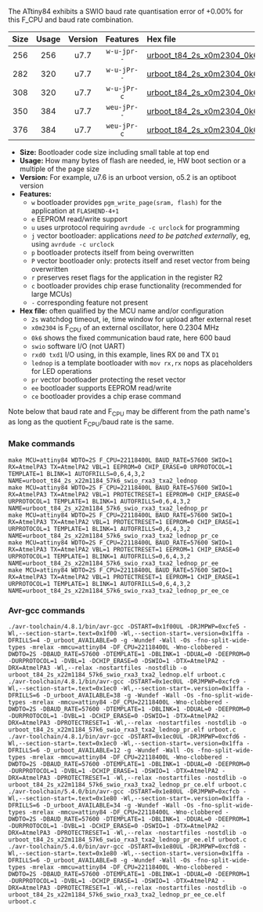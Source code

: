 The ATtiny84 exhibits a SWIO baud rate quantisation error of +0.00% for this F_CPU and baud rate combination.

|Size|Usage|Version|Features|Hex file|
|:-:|:-:|:-:|:-:|:--|
|256|256|u7.7|`w-u-jpr--`|[urboot_t84_2s_x0m2304_0k6_swio_rxa3_txa2_lednop.hex](https://raw.githubusercontent.com/stefanrueger/urboot.hex/main/u7.7/mcus/attiny84/watchdog_2_s/external_oscillator_x/%2B0m230400_hz/%2B%2B%2B0k6_baud/swio_rxa3_txa2/lednop/urboot_t84_2s_x0m2304_0k6_swio_rxa3_txa2_lednop.hex)|
|282|320|u7.7|`w-u-jPr--`|[urboot_t84_2s_x0m2304_0k6_swio_rxa3_txa2_lednop_pr.hex](https://raw.githubusercontent.com/stefanrueger/urboot.hex/main/u7.7/mcus/attiny84/watchdog_2_s/external_oscillator_x/%2B0m230400_hz/%2B%2B%2B0k6_baud/swio_rxa3_txa2/lednop/urboot_t84_2s_x0m2304_0k6_swio_rxa3_txa2_lednop_pr.hex)|
|308|320|u7.7|`w-u-jPr-c`|[urboot_t84_2s_x0m2304_0k6_swio_rxa3_txa2_lednop_pr_ce.hex](https://raw.githubusercontent.com/stefanrueger/urboot.hex/main/u7.7/mcus/attiny84/watchdog_2_s/external_oscillator_x/%2B0m230400_hz/%2B%2B%2B0k6_baud/swio_rxa3_txa2/lednop/urboot_t84_2s_x0m2304_0k6_swio_rxa3_txa2_lednop_pr_ce.hex)|
|350|384|u7.7|`weu-jPr--`|[urboot_t84_2s_x0m2304_0k6_swio_rxa3_txa2_lednop_pr_ee.hex](https://raw.githubusercontent.com/stefanrueger/urboot.hex/main/u7.7/mcus/attiny84/watchdog_2_s/external_oscillator_x/%2B0m230400_hz/%2B%2B%2B0k6_baud/swio_rxa3_txa2/lednop/urboot_t84_2s_x0m2304_0k6_swio_rxa3_txa2_lednop_pr_ee.hex)|
|376|384|u7.7|`weu-jPr-c`|[urboot_t84_2s_x0m2304_0k6_swio_rxa3_txa2_lednop_pr_ee_ce.hex](https://raw.githubusercontent.com/stefanrueger/urboot.hex/main/u7.7/mcus/attiny84/watchdog_2_s/external_oscillator_x/%2B0m230400_hz/%2B%2B%2B0k6_baud/swio_rxa3_txa2/lednop/urboot_t84_2s_x0m2304_0k6_swio_rxa3_txa2_lednop_pr_ee_ce.hex)|

- **Size:** Bootloader code size including small table at top end
- **Usage:** How many bytes of flash are needed, ie, HW boot section or a multiple of the page size
- **Version:** For example, u7.6 is an urboot version, o5.2 is an optiboot version
- **Features:**
  + `w` bootloader provides `pgm_write_page(sram, flash)` for the application at `FLASHEND-4+1`
  + `e` EEPROM read/write support
  + `u` uses urprotocol requiring `avrdude -c urclock` for programming
  + `j` vector bootloader: applications *need to be patched externally*, eg, using `avrdude -c urclock`
  + `p` bootloader protects itself from being overwritten
  + `P` vector bootloader only: protects itself and reset vector from being overwritten
  + `r` preserves reset flags for the application in the register R2
  + `c` bootloader provides chip erase functionality (recommended for large MCUs)
  + `-` corresponding feature not present
- **Hex file:** often qualified by the MCU name and/or configuration
  + `2s` watchdog timeout, ie, time window for upload after external reset
  + `x0m2304` is F<sub>CPU</sub> of an external oscillator, here 0.2304 MHz
  + `0k6` shows the fixed communication baud rate, here 600 baud
  + `swio` software I/O (not UART)
  + `rxd0 txd1` I/O using, in this example, lines RX `D0` and TX `D1`
  + `lednop` is a template bootloader with `mov rx,rx` nops as placeholders for LED operations
  + `pr` vector bootloader protecting the reset vector
  + `ee` bootloader supports EEPROM read/write
  + `ce` bootloader provides a chip erase command


Note below that baud rate and F<sub>CPU</sub> may be different from the path name's as long as the quotient F<sub>CPU</sub>/baud rate is the same.

### Make commands
```
make MCU=attiny84 WDTO=2S F_CPU=22118400L BAUD_RATE=57600 SWIO=1 RX=AtmelPA3 TX=AtmelPA2 VBL=1 EEPROM=0 CHIP_ERASE=0 URPROTOCOL=1 TEMPLATE=1 BLINK=1 AUTOFRILLS=0,6,4,3,2 NAME=urboot_t84_2s_x22m1184_57k6_swio_rxa3_txa2_lednop
make MCU=attiny84 WDTO=2S F_CPU=22118400L BAUD_RATE=57600 SWIO=1 RX=AtmelPA3 TX=AtmelPA2 VBL=1 PROTECTRESET=1 EEPROM=0 CHIP_ERASE=0 URPROTOCOL=1 TEMPLATE=1 BLINK=1 AUTOFRILLS=0,6,4,3,2 NAME=urboot_t84_2s_x22m1184_57k6_swio_rxa3_txa2_lednop_pr
make MCU=attiny84 WDTO=2S F_CPU=22118400L BAUD_RATE=57600 SWIO=1 RX=AtmelPA3 TX=AtmelPA2 VBL=1 PROTECTRESET=1 EEPROM=0 CHIP_ERASE=1 URPROTOCOL=1 TEMPLATE=1 BLINK=1 AUTOFRILLS=0,6,4,3,2 NAME=urboot_t84_2s_x22m1184_57k6_swio_rxa3_txa2_lednop_pr_ce
make MCU=attiny84 WDTO=2S F_CPU=22118400L BAUD_RATE=57600 SWIO=1 RX=AtmelPA3 TX=AtmelPA2 VBL=1 PROTECTRESET=1 EEPROM=1 CHIP_ERASE=0 URPROTOCOL=1 TEMPLATE=1 BLINK=1 AUTOFRILLS=0,6,4,3,2 NAME=urboot_t84_2s_x22m1184_57k6_swio_rxa3_txa2_lednop_pr_ee
make MCU=attiny84 WDTO=2S F_CPU=22118400L BAUD_RATE=57600 SWIO=1 RX=AtmelPA3 TX=AtmelPA2 VBL=1 PROTECTRESET=1 EEPROM=1 CHIP_ERASE=1 URPROTOCOL=1 TEMPLATE=1 BLINK=1 AUTOFRILLS=0,6,4,3,2 NAME=urboot_t84_2s_x22m1184_57k6_swio_rxa3_txa2_lednop_pr_ee_ce
```

### Avr-gcc commands
```
./avr-toolchain/4.8.1/bin/avr-gcc -DSTART=0x1f00UL -DRJMPWP=0xcfe5 -Wl,--section-start=.text=0x1f00 -Wl,--section-start=.version=0x1ffa -DFRILLS=4 -D_urboot_AVAILABLE=0 -g -Wundef -Wall -Os -fno-split-wide-types -mrelax -mmcu=attiny84 -DF_CPU=22118400L -Wno-clobbered -DWDTO=2S -DBAUD_RATE=57600 -DTEMPLATE=1 -DBLINK=1 -DDUAL=0 -DEEPROM=0 -DURPROTOCOL=1 -DVBL=1 -DCHIP_ERASE=0 -DSWIO=1 -DTX=AtmelPA2 -DRX=AtmelPA3 -Wl,--relax -nostartfiles -nostdlib -o urboot_t84_2s_x22m1184_57k6_swio_rxa3_txa2_lednop.elf urboot.c
./avr-toolchain/4.8.1/bin/avr-gcc -DSTART=0x1ec0UL -DRJMPWP=0xcfc9 -Wl,--section-start=.text=0x1ec0 -Wl,--section-start=.version=0x1ffa -DFRILLS=6 -D_urboot_AVAILABLE=38 -g -Wundef -Wall -Os -fno-split-wide-types -mrelax -mmcu=attiny84 -DF_CPU=22118400L -Wno-clobbered -DWDTO=2S -DBAUD_RATE=57600 -DTEMPLATE=1 -DBLINK=1 -DDUAL=0 -DEEPROM=0 -DURPROTOCOL=1 -DVBL=1 -DCHIP_ERASE=0 -DSWIO=1 -DTX=AtmelPA2 -DRX=AtmelPA3 -DPROTECTRESET=1 -Wl,--relax -nostartfiles -nostdlib -o urboot_t84_2s_x22m1184_57k6_swio_rxa3_txa2_lednop_pr.elf urboot.c
./avr-toolchain/4.8.1/bin/avr-gcc -DSTART=0x1ec0UL -DRJMPWP=0xcfd6 -Wl,--section-start=.text=0x1ec0 -Wl,--section-start=.version=0x1ffa -DFRILLS=6 -D_urboot_AVAILABLE=12 -g -Wundef -Wall -Os -fno-split-wide-types -mrelax -mmcu=attiny84 -DF_CPU=22118400L -Wno-clobbered -DWDTO=2S -DBAUD_RATE=57600 -DTEMPLATE=1 -DBLINK=1 -DDUAL=0 -DEEPROM=0 -DURPROTOCOL=1 -DVBL=1 -DCHIP_ERASE=1 -DSWIO=1 -DTX=AtmelPA2 -DRX=AtmelPA3 -DPROTECTRESET=1 -Wl,--relax -nostartfiles -nostdlib -o urboot_t84_2s_x22m1184_57k6_swio_rxa3_txa2_lednop_pr_ce.elf urboot.c
./avr-toolchain/5.4.0/bin/avr-gcc -DSTART=0x1e80UL -DRJMPWP=0xcfcb -Wl,--section-start=.text=0x1e80 -Wl,--section-start=.version=0x1ffa -DFRILLS=6 -D_urboot_AVAILABLE=34 -g -Wundef -Wall -Os -fno-split-wide-types -mrelax -mmcu=attiny84 -DF_CPU=22118400L -Wno-clobbered -DWDTO=2S -DBAUD_RATE=57600 -DTEMPLATE=1 -DBLINK=1 -DDUAL=0 -DEEPROM=1 -DURPROTOCOL=1 -DVBL=1 -DCHIP_ERASE=0 -DSWIO=1 -DTX=AtmelPA2 -DRX=AtmelPA3 -DPROTECTRESET=1 -Wl,--relax -nostartfiles -nostdlib -o urboot_t84_2s_x22m1184_57k6_swio_rxa3_txa2_lednop_pr_ee.elf urboot.c
./avr-toolchain/5.4.0/bin/avr-gcc -DSTART=0x1e80UL -DRJMPWP=0xcfd8 -Wl,--section-start=.text=0x1e80 -Wl,--section-start=.version=0x1ffa -DFRILLS=6 -D_urboot_AVAILABLE=8 -g -Wundef -Wall -Os -fno-split-wide-types -mrelax -mmcu=attiny84 -DF_CPU=22118400L -Wno-clobbered -DWDTO=2S -DBAUD_RATE=57600 -DTEMPLATE=1 -DBLINK=1 -DDUAL=0 -DEEPROM=1 -DURPROTOCOL=1 -DVBL=1 -DCHIP_ERASE=1 -DSWIO=1 -DTX=AtmelPA2 -DRX=AtmelPA3 -DPROTECTRESET=1 -Wl,--relax -nostartfiles -nostdlib -o urboot_t84_2s_x22m1184_57k6_swio_rxa3_txa2_lednop_pr_ee_ce.elf urboot.c
```

